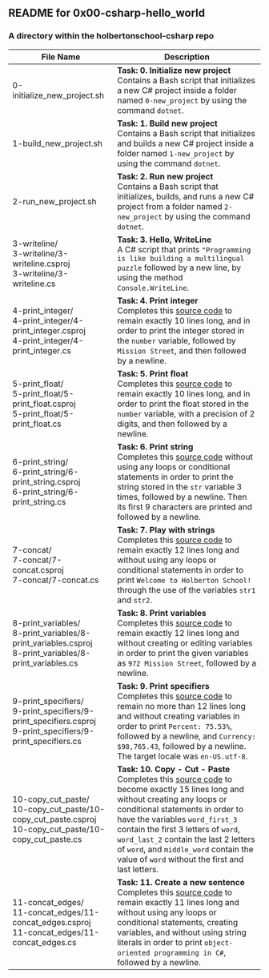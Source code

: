 ## README for 0x00-csharp-hello_world ##
### A directory within the holbertonschool-csharp repo ###

| File Name | Description |
| --------- | ----------- |
| 0-initialize_new_project.sh | **Task: 0. Initialize new project** <br> Contains a Bash script that initializes a new C# project inside a folder named `0-new_project` by using the command `dotnet`. |
| 1-build_new_project.sh | **Task: 1. Build new project** <br> Contains a Bash script that initializes and builds a new C# project inside a folder named `1-new_project` by using the command `dotnet`. |
| 2-run_new_project.sh | **Task: 2. Run new project** <br> Contains a Bash script that initializes, builds, and runs a new C# project from a folder named `2-new_project` by using the command `dotnet`. |
| 3-writeline/ <br> 3-writeline/3-writeline.csproj <br> 3-writeline/3-writeline.cs | **Task: 3. Hello, WriteLine** <br> A C# script that prints `"Programming is like building a multilingual puzzle` followed by a new line, by using the method `Console.WriteLine`. |
| 4-print_integer/ <br> 4-print_integer/4-print_integer.csproj <br> 4-print_integer/4-print_integer.cs | **Task: 4. Print integer** <br> Completes this [source code](https://github.com/holbertonschool/0x00.cs/blob/master/4-print_integer.cs) to remain exactly 10 lines long, and in order to print the integer stored in the `number` variable, followed by `Mission Street`, and then followed by a newline. |
| 5-print_float/ <br> 5-print_float/5-print_float.csproj <br> 5-print_float/5-print_float.cs | **Task: 5. Print float** <br> Completes this [source code](https://github.com/holbertonschool/0x00.cs/blob/master/5-print_float.cs) to remain exactly 10 lines long, and in order to print the float stored in the `number` variable, with a precision of 2 digits, and then followed by a newline. |
| 6-print_string/ <br> 6-print_string/6-print_string.csproj <br> 6-print_string/6-print_string.cs | **Task: 6. Print string** <br> Completes this [source code](https://github.com/holbertonschool/0x00.cs/blob/master/6-print_string.cs) without using any loops or conditional statements in order to print the string stored in the `str` variable 3 times, followed by a newline. Then its first 9 characters are printed and followed by a newline. |
| 7-concat/ <br> 7-concat/7-concat.csproj <br> 7-concat/7-concat.cs | **Task: 7. Play with strings** <br> Completes this [source code](https://github.com/holbertonschool/0x00.cs/blob/master/7-concat.cs) to remain exactly 12 lines long and without using any loops or conditional statements in order to print `Welcome to Holberton School!` through the use of the variables `str1` and `str2`. |
| 8-print_variables/ <br> 8-print_variables/8-print_variables.csproj <br> 8-print_variables/8-print_variables.cs | **Task: 8. Print variables** <br> Completes this [source code](https://github.com/holbertonschool/0x00.cs/blob/master/8-print_variable.cs) to remain exactly 12 lines long and without creating or editing variables in order to print the given variables as `972 Mission Street`, followed by a newline. |
| 9-print_specifiers/ <br> 9-print_specifiers/9-print_specifiers.csproj <br> 9-print_specifiers/9-print_specifiers.cs | **Task: 9. Print specifiers** <br> Completes this [source code](https://github.com/holbertonschool/0x00.cs/blob/master/9-print_specifiers.cs) to remain no more than 12 lines long and without creating variables in order to print `Percent: 75.53%`, followed by a newline, and `Currency: $98,765.43`, followed by a newline. The target locale was `en-US.utf-8`. |
| 10-copy_cut_paste/ <br> 10-copy_cut_paste/10-copy_cut_paste.csproj <br> 10-copy_cut_paste/10-copy_cut_paste.cs | **Task: 10. Copy - Cut - Paste** <br> Completes this [source code](https://github.com/holbertonschool/0x00.cs/blob/master/10-copy_cut_paste.cs) to become exactly 15 lines long and without creating any loops or conditional statements in order to have the variables `word_first_3` contain the first 3 letters of `word`, `word_last_2` contain the last 2 letters of `word`, and `middle_word` contain the value of `word` without the first and last letters. |
| 11-concat_edges/ <br> 11-concat_edges/11-concat_edges.csproj <br> 11-concat_edges/11-concat_edges.cs | **Task: 11. Create a new sentence** <br> Completes this [source code](https://github.com/holbertonschool/0x00.cs/blob/master/11-concat_edges.cs) to remain exactly 11 lines long and without using any loops or conditional statements, creating variables, and without using string literals in order to print `object-oriented programming in C#`, followed by a newline. |
